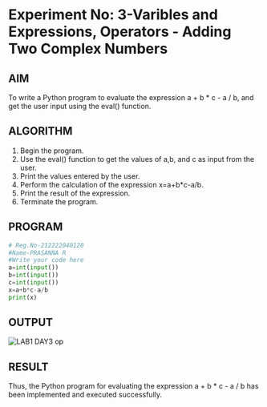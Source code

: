 # Experiment No: 3-Varibles and Expressions, Operators - Adding Two Complex Numbers

## AIM
To write a Python program to evaluate the expression a + b * c - a / b, and get the user input using the eval() function.

## ALGORITHM
1. Begin the program.
2. Use the eval() function to get the values of a,b, and c as input from the user.
3. Print the values entered by the user.
4. Perform the calculation of the expression x=a+b*c-a/b.
5. Print the result of the expression.
6. Terminate the program.

## PROGRAM
```python
# Reg.No-212222040120
#Name-PRASANNA R
#Write your code here
a=int(input())
b=int(input())
c=int(input())
x=a+b*c-a/b
print(x)
```

## OUTPUT

![LAB1 DAY3 op](https://github.com/user-attachments/assets/2cb3854c-16de-484f-b3e3-7d7b79e8d2d5)


## RESULT
Thus, the Python program for evaluating the expression a + b * c - a / b has been implemented and executed successfully.
